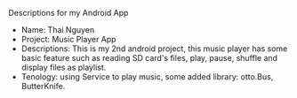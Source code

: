 Descriptions for my Android App
* Name: Thai Nguyen
* Project: Music Player App
* Descriptions: This is my 2nd android project, this music player has some basic feature such as reading SD card's files, play, pause, shuffle and display files as playlist.
* Tenology: using Service to play music, some added library: otto.Bus, ButterKnife.
